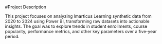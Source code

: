#Project Description

This project focuses on analyzing Imarticus Learning synthetic data from 2020 to 2024 using Power BI, transforming raw datasets into actionable insights. The goal was to explore trends in student enrollments, course popularity, performance metrics, and other key parameters over a five-year period.

